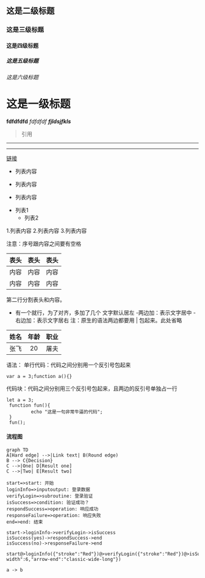 
## 这是二级标题
### 这是三级标题
#### 这是四级标题
##### 这是五级标题
###### 这是六级标题
# 这是一级标题
**fdfdfdfd**
*fdfdfdf*
***fjldsjfkls***
>引用
----
****
[链接](http://baidu.com)

- 列表内容
+ 列表内容
* 列表内容

- 列表1
   - 列表2

1.列表内容
2.列表内容
3.列表内容

注意：序号跟内容之间要有空格


表头|表头|表头
---|:--:|---:
内容|内容|内容
内容|内容|内容

第二行分割表头和内容。
- 有一个就行，为了对齐，多加了几个
文字默认居左
-两边加：表示文字居中
-右边加：表示文字居右
注：原生的语法两边都要用 | 包起来。此处省略

姓名|年龄|职业
---|:--:|---:
张飞|20|屠夫

语法：
单行代码：代码之间分别用一个反引号包起来

`var a = 3;function a(){}`

代码块：代码之间分别用三个反引号包起来，且两边的反引号单独占一行

```
let a = 3;
 function fun(){
         echo "这是一句非常牛逼的代码";
 }
 fun();
```

#### 流程图
```mermaid
graph TD
A[Hard edge] -->|Link text| B(Round edge)
B --> C{Decision}
C -->|One| D[Result one]
C -->|Two| E[Result two]
```

```flow
start=>start: 开始
loginInfo=>inputoutput: 登录数据
verifyLogin=>subroutine: 登录验证
isSuccess=>condition: 验证成功？
respondSuccess=>operation: 响应成功
responseFailure=>operation: 响应失败
end=>end: 结束

start->loginInfo->verifyLogin->isSuccess
isSuccess(yes)->respondSuccess->end
isSuccess(no)->responseFailure->end

start@>loginInfo({"stroke":"Red"})@>verifyLogin({"stroke":"Red"})@>isSuccess({"stroke":"Red"})@>respondSuccess({"stroke":"Red"})@>end({"stroke":"Red","stroke-width":6,"arrow-end":"classic-wide-long"})
```

```puml
a -> b
```
